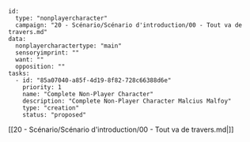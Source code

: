 
```RpgManager4
id: 
  type: "nonplayercharacter"
  campaign: "20 - Scénario/Scénario d'introduction/00 - Tout va de travers.md"
data: 
  nonplayercharactertype: "main"
  sensoryimprint: ""
  want: ""
  opposition: ""
tasks: 
  - id: "85a07040-a85f-4d19-8f82-728c66388d6e"
    priority: 1
    name: "Complete Non-Player Character"
    description: "Complete Non-Player Character Malcius Malfoy"
    type: "creation"
    status: "proposed"
```

[[20 - Scénario/Scénario d'introduction/00 - Tout va de travers.md|]]